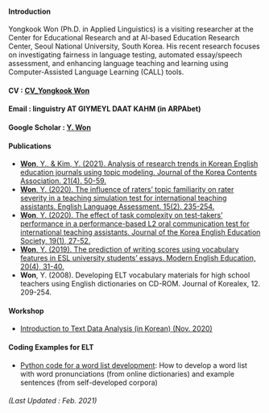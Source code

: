 
#### Introduction 
Yongkook Won (Ph.D. in Applied Linguistics) is a visiting researcher at the Center for Educational Research and at AI-based Education Research Center, Seoul National University, South Korea. His recent research focuses on investigating fairness in language testing, automated essay/speech assessment, and enhancing language teaching and learning using Computer-Assisted Language Learning (CALL) tools.  
#### CV : [CV_Yongkook Won](https://drive.google.com/file/d/1EPyxd4IutJMCSSKnHzfOqm7DT19okBVV/view?usp=sharing) 
#### Email : linguistry AT GIYMEYL DAAT KAHM (in ARPAbet)
#### Google Scholar : [Y. Won](https://scholar.google.com/citations?user=DPPmVCkAAAAJ&hl=en&authuser=1) 

#### Publications  
+ [**Won**, Y., & Kim, Y. (2021). Analysis of research trends in Korean English education journals using topic modeling. Journal of the Korea Contents Association. 21(4). 50-59.]()
+ [**Won**, Y. (2020). The influence of raters’ topic familiarity on rater severity in a teaching simulation test for international teaching assistants. English Language Assessment. 15(2). 235-254.](https://www.kci.go.kr/kciportal/ci/sereArticleSearch/ciSereArtiView.kci?sereArticleSearchBean.artiId=ART002660677)  
+ [**Won**, Y. (2020). The effect of task complexity on test-takers’ performance in a performance-based L2 oral communication test for international teaching assistants. Journal of the Korea English Education Society, 19(1), 27-52.](https://www.kci.go.kr/kciportal/ci/sereArticleSearch/ciSereArtiView.kci?sereArticleSearchBean.artiId=ART002559997)  
+ [**Won**, Y. (2019). The prediction of writing scores using vocabulary features in ESL university students’ essays. Modern English Education, 20(4), 31-40.](https://www.kci.go.kr/kciportal/ci/sereArticleSearch/ciSereArtiView.kci?sereArticleSearchBean.artiId=ART002526263)  
+ **Won**, Y. (2008). Developing ELT vocabulary materials for high school teachers using English dictionaries on CD-ROM. Journal of Korealex, 12. 209-254. 


#### Workshop  
+ [Introduction to Text Data Analysis (in Korean) (Nov. 2020)](https://youtube.com/playlist?list=PLEiZtveAYKFnU9fqjneGyYCroMH8hzoNP)

#### Coding Examples for ELT
+ [Python code for a word list development](https://github.com/linguistry/Python4Linguistics/blob/main/01_Add_pronun_sent_git.ipynb): How to develop a word list with word pronunciations (from online dictionaries) and example sentences (from self-developed corpora)

###### (Last Updated : Feb. 2021)
